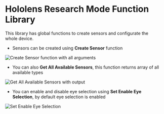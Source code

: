 # Hololens Research Mode Function Library

This library has global functions to create sensors and configurate the whole device.

- Sensors can be created using **Create Sensor** function

![Create Sensor function with all arguments](images/create-sensor.png)

- You can also **Get All Available Sensors**, this function returns array of all available types

![Get All Available Sensors with output](images/get-all-available-sensors.png)

- You can enable and disable eye selection using **Set Enable Eye Selection**, by default eye selection is enabled

![Set Enable Eye Selection](images/set-enable-eye-selection.png)
